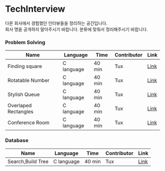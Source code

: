 # TechInterview

다른 회사에서 경험했던 인터뷰들을 정리하는 공간입니다.   
회사 명을 공개하지 말아주시기 바랍니다.
분류에 맞춰서 정리해주시기 바랍니다.

### Problem Solving
|Name|Language|Time|Contributor|Link|
|---|---|---|---|---|
|Finding square|C language|40 min|Tux|[Link](PS/Finding%20Square.md)|
|Rotatable Number|C language|40 min|Tux|[Link](PS/Rotatable%20Number.md)|
|Stylish Queue|C language|40 min|Tux|[Link](PS/Rotatable%20Number.md)|
|Overlaped Rectangles|C language|40 min|Tux|[Link](PS/Overlaped%20Rectangles.md)|
|Conference Room|C language|40 min|Tux|[Link](PS/Conference%20Room.md)|


### Database
|Name|Language|Time|Contributor|Link|
|---|---|---|---|---|
|Search,Build Tree|C language|40 min|Tux|[Link](DB/SearchBuild%20Tree.md)|